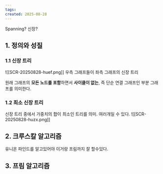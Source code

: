 ```yaml
---
tags: 
created: 2025-08-28
---
```

Spanning? 신장?
## 1. 정의와 성질
### 1.1 신장 트리
![[SCR-20250828-huef.png]]
우측 그래프들이 좌측 그래프의 신장 트리

원래 그래프의 **모든 노드를 포함**하면서 **사이클이 없는**, 즉 단순 연결 그래프인 부분 그래프를 의미한다.

### 1.2 최소 신장 트리
신장 트리 중에서 가중치의 합이 최소인 트리를 의미. 여러개일 수 있다.
![[SCR-20250828-huzx.png]] 
## 2. 크루스칼 알고리즘
유니온 파인드를 알고있어야 이거랑 프림까지 잘 할수있다.
## 3. 프림 알고리즘
